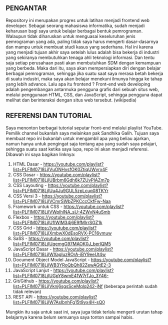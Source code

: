 ## PENGANTAR
Repository ini merupakan progres untuk latihan menjadi frontend web developer. Sebagai seorang mahasiswa informatika, sudah menjadi keharusan bagi saya untuk belajar berbagai bentuk pemrograman. Walaupun tidak diharuskan untuk menguasai keseluruhan jenis pemrograman yang ada, paling tidak saya harus mengerti dasar-dasarnya dan mampu untuk membuat studi kasus yang sederhana. Hal ini karena yang menjadi tujuan akhir saya setelah lulus adalah bisa bekerja di industri yang sekiranya membutuhkan tenaga ahli teknologi informasi. Dan tentu saja setiap perusahaan pasti akan membutuhkan SDM dengan kemampuan yang berbeda. Maka dari itu, saya akan mempersiapkan diri dengan belajar berbagai pemrograman, sehingga jika suatu saat saya merasa betah bekerja di suatu industri, maka saya akan belajar menekuni ilmunya hingga ke tahap yang lebih advance.
Lalu apa itu frontend ? Front-end web developing adalah pengembangan antarmuka pengguna grafis dari sebuah situs web, melalui penggunaan HTML, CSS, dan JavaScript, sehingga pengguna dapat melihat dan berinteraksi dengan situs web tersebut. (wikipedia)

## REFERENSI DAN TUTORIAL
Saya menonton berbagai tutorial seputar front-end melalui playlist YouTube. Pemilik channel bukanlah saya melainkan pak Sandhika Galih. Tujuan saya membuat repo ini bukanlah untuk mengambil apa yang beliau ajarkan, namun hanya untuk pengingat saja tentang apa yang sudah saya pelajari, sehingga suatu saat ketika saya lupa, repo ini akan menjadi referensi. Dibawah ini saya bagikan linknya:
1. HTML Dasar - https://youtube.com/playlist?list=PLFIM0718LjIVuONHysfOK0ZtiqUWvrx4F
2. CSS Dasar - https://youtube.com/playlist?list=PLFIM0718LjIUBrbm6Gdh6k7ZUvPIAZm7p
3. CSS Layouting - https://youtube.com/playlist?list=PLFIM0718LjIUu4Ju9GUL5zpLcuq08TKYr
4. CSS Versi 3 - https://youtube.com/playlist?list=PLFIM0718LjIVCmrSWbZPKCccCkfFw-Naa
5. Framework untuk CSS - https://youtube.com/playlist?list=PLFIM0718LjIVWpIhlNA_sU-4ZWvN4uSmb
6. Flexbox - https://youtube.com/playlist?list=PLFIM0718LjIU1lWlM34j6E9fMlrrSGZ1k
7. CSS Grid - https://youtube.com/playlist?list=PLFIM0718LjIXmbwX0dEsoRVX-PC16vmuw
8. SaSS - https://youtube.com/playlist?list=PLFIM0718LjIUqemgG97MAOK0J_berlQM5
9. JavaScript Dasar - https://youtube.com/playlist?list=PLFIM0718LjIWXagluzROrA-iBY9eeUt4w
10. Document Object Model JavaScript - https://youtube.com/playlist?list=PLFIM0718LjIWB3YRoQbQh82ZewAGtE2-3
11. JavaScript Lanjut - https://youtube.com/playlist?list=PLFIM0718LjIUGpY8wmE41W7rTJo_3Y46-
12. Git/Github - https://youtube.com/playlist?list=PLFIM0718LjIVknj6sgsSceMqlq242-jNf (beberapa perintah sudah tidak relevan)
13. REST API - https://youtube.com/playlist?list=PLFIM0718LjIW7AsIbnhFg15t9yx4H-sQ0


Mungkin itu saja untuk saat ini, saya juga tidak terlalu mengerti urutan tahap belajarnya karena belum semuanya saya tonton sampai habis.